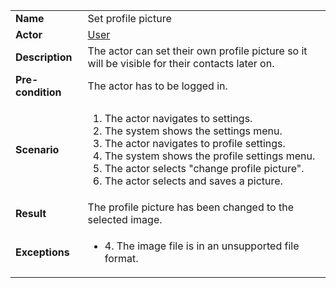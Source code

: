 <table>
    <tr>
        <td>
            <strong>Name</strong>
        </td>
        <td>
            Set profile picture
        </td>
    </tr>
    <tr>
        <td>
            <strong>Actor</strong>
        </td>
        <td>
            <a href="../user.md">User</a>
        </td>
    </tr>
    <tr>
        <td>
            <strong>Description</strong>            
        </td>
        <td>
            The actor can set their own profile picture so it will be visible for their contacts later on.
        </td>
    </tr>
    <tr>
        <td>
            <strong>Pre-condition</strong>
        </td>
        <td>
            The actor has to be logged in.
        </td>
    </tr>
    <tr>
        <td>
            <strong>Scenario</strong>
        </td>
        <td>
            <ol>
                <li>
                    The actor navigates to settings.
                </li>
                <li>
                    The system shows the settings menu.
                </li>
                <li>
                    The actor navigates to profile settings.
                </li>
                <li>
                    The system shows the profile settings menu.
                </li>
                <li>
                    The actor selects "change profile picture".
                </li>
                <li>
                    The actor selects and saves a picture.
                </li>
            </ol>
        </td>
    </tr>
    <tr>
        <td>
            <strong>Result</strong>
        </td>
        <td>
            The profile picture has been changed to the selected image.
        </td>
    </tr>
    <tr>
        <td>
            <strong>Exceptions</strong>
        </td>
        <td>
            <ul>
                <li>
                    4. The image file is in an unsupported file format.
                </li>
            </ul>
        </td>
    </tr>      
</table>

